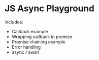 # JS Async Playground

Includes:

* Callback example
* Wrapping callback in promise
* Promise chaining example
* Error handling
* async / await